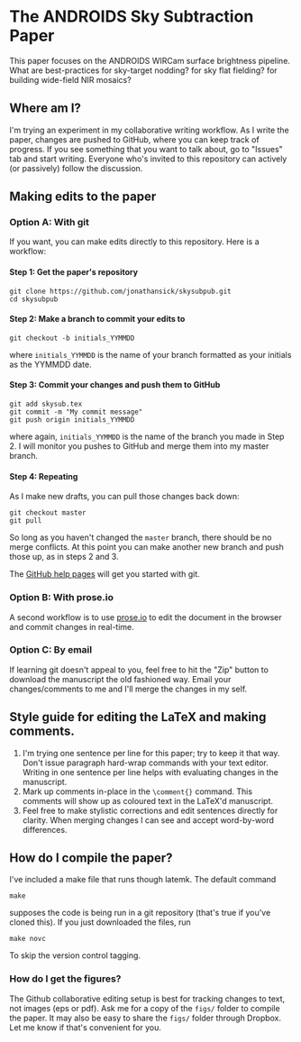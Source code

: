 # The ANDROIDS Sky Subtraction Paper

This paper focuses on the ANDROIDS WIRCam surface brightness pipeline.
What are best-practices for sky-target nodding? for sky flat fielding? for building wide-field NIR mosaics?

## Where am I?

I'm trying an experiment in my collaborative writing workflow.
As I write the paper, changes are pushed to GitHub, where you can keep track of progress.
If you see something that you want to talk about, go to "Issues" tab and start writing.
Everyone who's invited to this repository can actively (or passively) follow the discussion.

## Making edits to the paper

### Option A: With git

If you want, you can make edits directly to this repository.
Here is a workflow:

#### Step 1: Get the paper's repository

    git clone https://github.com/jonathansick/skysubpub.git
    cd skysubpub

#### Step 2: Make a branch to commit your edits to

    git checkout -b initials_YYMMDD

where `initials_YYMMDD` is the name of your branch formatted as your initials as the YYMMDD date.

#### Step 3: Commit your changes and push them to GitHub

    git add skysub.tex
    git commit -m "My commit message"
    git push origin initials_YYMMDD

where again, `initials_YYMMDD` is the name of the branch you made in Step 2.
I will monitor you pushes to GitHub and merge them into my master branch.

#### Step 4: Repeating

As I make new drafts, you can pull those changes back down:

    git checkout master
    git pull

So long as you haven't changed the `master` branch, there should be no merge conflicts.
At this point you can make another new branch and push those up, as in steps 2 and 3.

The [GitHub help pages](http://help.github.com/) will get you started with git.

### Option B: With prose.io

A second workflow is to use [prose.io](http://prose.io) to edit the document in the browser and commit changes in real-time.

### Option C: By email

If learning git doesn't appeal to you, feel free to hit the "Zip" button to download the manuscript the old fashioned way.
Email your changes/comments to me and I'll merge the changes in my self.

## Style guide for editing the LaTeX and making comments.

1. I'm trying one sentence per line for this paper; try to keep it that way.
   Don't issue paragraph hard-wrap commands with your text editor.
   Writing in one sentence per line helps with evaluating changes in the manuscript.
2. Mark up comments in-place in the `\comment{}` command.
   This comments will show up as coloured text in the LaTeX'd manuscript.
3. Feel free to make stylistic corrections and edit sentences directly for clarity.
   When merging changes I can see and accept word-by-word differences.

## How do I compile the paper?

I've included a make file that runs though latemk. The default command

    make

supposes the code is being run in a git repository (that's true if you've cloned this).
If you just downloaded the files, run

    make novc

To skip the version control tagging.

### How do I get the figures?

The Github collaborative editing setup is best for tracking changes to text, not images (eps or pdf).
Ask me for a copy of the `figs/` folder to compile the paper. It may also be easy to share the `figs/` folder through Dropbox. Let me know if that's convenient for you. 
